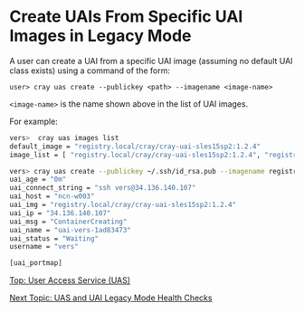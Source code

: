 # Create UAIs From Specific UAI Images in Legacy Mode

A user can create a UAI from a specific UAI image (assuming no default UAI class exists) using a command of the form:

```text
user> cray uas create --publickey <path> --imagename <image-name>
```

`<image-name>` is the name shown above in the list of UAI images.

For example:

```bash
vers>  cray uas images list
default_image = "registry.local/cray/cray-uai-sles15sp2:1.2.4"
image_list = [ "registry.local/cray/cray-uai-sles15sp2:1.2.4", "registry.local/cray/cray-uai-sanity-test:1.2.4", "registry.local/cray/cray-uai-broker:1.2.4",]

vers> cray uas create --publickey ~/.ssh/id_rsa.pub --imagename registry.local/cray/cray-uai-sles15sp2:1.2.4
uai_age = "0m"
uai_connect_string = "ssh vers@34.136.140.107"
uai_host = "ncn-w003"
uai_img = "registry.local/cray/cray-uai-sles15sp2:1.2.4"
uai_ip = "34.136.140.107"
uai_msg = "ContainerCreating"
uai_name = "uai-vers-1ad83473"
uai_status = "Waiting"
username = "vers"

[uai_portmap]
```

[Top: User Access Service (UAS)](README.md)

[Next Topic: UAS and UAI Legacy Mode Health Checks](UAS_and_UAI_Health_Checks.md)
